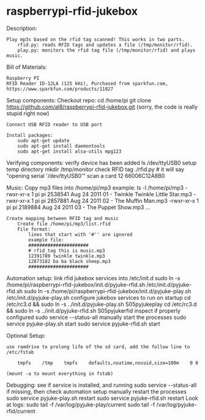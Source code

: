 raspberrypi-rfid-jukebox
========================

Description:

    Play mp3s based on the rfid tag scanned! This works in two parts.
        rfid.py: reads RFID tags and updates a file (/tmp/monitor/rfid).
        play.py: monitors the rfid tag file (/tmp/monitor/rfid) and plays music.

Bill of Materials:

    Raspberry PI
    RFID Reader ID-12LA (125 kHz), Purchased from sparkfun.com, https://www.sparkfun.com/products/11827

Setup components:
    Checkout repo:
        cd /home/pi
        git clone https://github.com/al8/raspberrypi-rfid-jukebox.git
        (sorry, the code is really stupid right now)

    Connect USB RFID reader to USB port

    Install packages:
        sudo apt-get update
        sudo apt-get install daemontools
        sudo apt-get install alsa-utils mpg123


Verifying components:
    verify device has been added
        ls /dev/ttyUSB0
    setup temp directory
        mkdir /tmp/monitor
    check RFID tag
        ./rfid.py
        # it will say "opening serial '/dev/ttyUSB0'"
    scan a card
        12 66006C12A8B0

Music:
    Copy mp3 files into /home/pi/mp3
        example:
        ls -l /home/pi/mp3
        -rwxr-xr-x 1 pi pi 2538541 Aug 24  2011 01 - Twinkle Twinkle Little Star.mp3
        -rwxr-xr-x 1 pi pi 2857881 Aug 24  2011 02 - The Muffin Man.mp3
        -rwxr-xr-x 1 pi pi 2189884 Aug 24  2011 03 - The Puppet Show.mp3
        ...

    Create mapping between RFID tag and music
        Create file /home/pi/mp3/list.rfid
        File format:
            lines that start with '#'' are ignored
            example file:
            ######################
            # rfid_tag this is music.mp3
            12391789 twinkle twinkle.mp3
            12873182 ba ba black sheep.mp3
            ######################

Automation setup:
    link rfid jukebox services into /etc/init.d
        sudo ln -s /home/pi/raspberrypi-rfid-jukebox/init.d/pyjuke-rfid.sh /etc/init.d/pyjuke-rfid.sh
        sudo ln -s /home/pi/raspberrypi-rfid-jukebox/init.d/pyjuke-play.sh /etc/init.d/pyjuke-play.sh
    configure jukebox services to run on startup
        cd /etc/rc3.d && sudo ln -s ../init.d/pyjuke-play.sh S05pyjukeplay
        cd /etc/rc3.d && sudo ln -s ../init.d/pyjuke-rfid.sh S05pyjukerfid
    inspect if properly configured
        sudo service --status-all
    manually start the processes
        sudo service pyjuke-play.sh start
        sudo service pyjuke-rfid.sh start

Optional Setup:

    use ramdrive to prolong life of the sd card, add the follow line to /etc/fstab

        tmpfs    /tmp    tmpfs    defaults,noatime,nosuid,size=100m    0 0

    (mount -a to mount everything in fstab)

Debugging:
    see if service is installed, and running
        sudo service --status-all
        if missing, then check automation setup
    manually restart the processes
        sudo service pyjuke-play.sh restart
        sudo service pyjuke-rfid.sh restart
    Look at logs:
        sudo tail -f /var/log/pyjuke-play/current
        sudo tail -f /var/log/pyjuke-rfid/current
